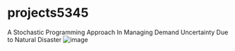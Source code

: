 # projects5345
A Stochastic Programming Approach In Managing Demand Uncertainty Due to Natural Disaster
![image](https://github.com/user-attachments/assets/f9e42903-a512-4d77-b4eb-83b4cf5e3fd8)
